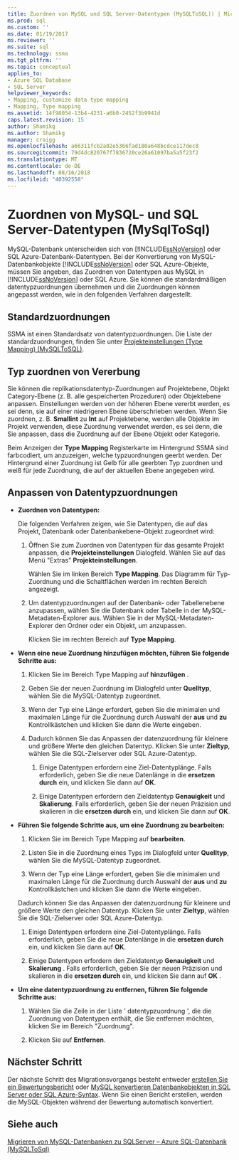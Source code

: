 ```yaml
---
title: Zuordnen von MySQL und SQL Server-Datentypen (MySQLToSQL)) | Microsoft-Dokumentation
ms.prod: sql
ms.custom: ''
ms.date: 01/19/2017
ms.reviewer: ''
ms.suite: sql
ms.technology: ssma
ms.tgt_pltfrm: ''
ms.topic: conceptual
applies_to:
- Azure SQL Database
- SQL Server
helpviewer_keywords:
- Mapping, customize data type mapping
- Mapping, Type mapping
ms.assetid: 14f98054-13b4-4231-a6b0-2452f3b9941d
caps.latest.revision: 15
author: Shamikg
ms.author: Shamikg
manager: craigg
ms.openlocfilehash: a66311fcb2a02e5366fad180a648bcdce117dec8
ms.sourcegitcommit: 79d4dc820767f7836720ce26a61097ba5a5f23f2
ms.translationtype: MT
ms.contentlocale: de-DE
ms.lasthandoff: 08/16/2018
ms.locfileid: "40392558"
---
```

# <a name="mapping-mysql-and-sql-server-data-types-mysqltosql"></a>Zuordnen von MySQL- und SQL Server-Datentypen (MySqlToSql)
MySQL-Datenbank unterscheiden sich von [!INCLUDE[ssNoVersion](../../includes/ssnoversion-md.md)] oder SQL Azure-Datenbank-Datentypen. Bei der Konvertierung von MySQL-Datenbankobjekte [!INCLUDE[ssNoVersion](../../includes/ssnoversion-md.md)] oder SQL Azure-Objekte, müssen Sie angeben, das Zuordnen von Datentypen aus MySQL in [!INCLUDE[ssNoVersion](../../includes/ssnoversion-md.md)] oder SQL Azure. Sie können die standardmäßigen datentypzuordnungen übernehmen und die Zuordnungen können angepasst werden, wie in den folgenden Verfahren dargestellt.  
  
## <a name="default-mappings"></a>Standardzuordnungen  
SSMA ist einen Standardsatz von datentypzuordnungen. Die Liste der standardzuordnungen, finden Sie unter [Projekteinstellungen &#40;Type Mapping&#41; &#40;MySQLToSQL&#41;](../../ssma/mysql/project-settings-type-mapping-mysqltosql.md).  
  
## <a name="type-mapping-inheritance"></a>Typ zuordnen von Vererbung  
Sie können die replikationsdatentyp-Zuordnungen auf Projektebene, Objekt Category-Ebene (z. B. alle gespeicherten Prozeduren) oder Objektebene anpassen. Einstellungen werden von der höheren Ebene vererbt werden, es sei denn, sie auf einer niedrigeren Ebene überschrieben werden. Wenn Sie zuordnen, z. B. **Smallint** zu **Int** auf Projektebene, werden alle Objekte im Projekt verwenden, diese Zuordnung verwendet werden, es sei denn, die Sie anpassen, dass die Zuordnung auf der Ebene Objekt oder Kategorie.  
  
Beim Anzeigen der **Type Mapping** Registerkarte im Hintergrund SSMA sind farbcodiert, um anzuzeigen, welche typzuordnungen geerbt werden. Der Hintergrund einer Zuordnung ist Gelb für alle geerbten Typ zuordnen und weiß für jede Zuordnung, die auf der aktuellen Ebene angegeben wird.  
  
## <a name="customizing-data-type-mappings"></a>Anpassen von Datentypzuordnungen  
  
-   **Zuordnen von Datentypen:**  
  
    Die folgenden Verfahren zeigen, wie Sie Datentypen, die auf das Projekt, Datenbank oder Datenbankebene-Objekt zugeordnet wird:  
  
    1.  Öffnen Sie zum Zuordnen von Datentypen für das gesamte Projekt anpassen, die **Projekteinstellungen** Dialogfeld. Wählen Sie auf das Menü "Extras" **Projekteinstellungen**.  
  
        Wählen Sie im linken Bereich **Type Mapping**. Das Diagramm für Typ-Zuordnung und die Schaltflächen werden im rechten Bereich angezeigt.  
  
    2.  Um datentypzuordnungen auf der Datenbank- oder Tabellenebene anzupassen, wählen Sie die Datenbank oder Tabelle in der MySQL-Metadaten-Explorer aus. Wählen Sie in der MySQL-Metadaten-Explorer den Ordner oder ein Objekt, um anzupassen.  
  
        Klicken Sie im rechten Bereich auf **Type Mapping**.  
  
-   **Wenn eine neue Zuordnung hinzufügen möchten, führen Sie folgende Schritte aus:**  
  
    1.  Klicken Sie im Bereich Type Mapping auf **hinzufügen** .  
  
    2.  Geben Sie der neuen Zuordnung im Dialogfeld unter **Quelltyp**, wählen Sie die MySQL-Datentyp zugeordnet.  
  
    3.  Wenn der Typ eine Länge erfordert, geben Sie die minimalen und maximalen Länge für die Zuordnung durch Auswahl der **aus** und **zu** Kontrollkästchen und klicken Sie dann die Werte eingeben.  
  
    4.  Dadurch können Sie das Anpassen der datenzuordnung für kleinere und größere Werte den gleichen Datentyp. Klicken Sie unter **Zieltyp**, wählen Sie die SQL-Zielserver oder SQL Azure-Datentyp.  
  
        1.  Einige Datentypen erfordern eine Ziel-Datentyplänge. Falls erforderlich, geben Sie die neue Datenlänge in die **ersetzen durch** ein, und klicken Sie dann auf **OK**.  
  
        2.  Einige Datentypen erfordern den Zieldatentyp **Genauigkeit** und **Skalierung**. Falls erforderlich, geben Sie der neuen Präzision und skalieren in die **ersetzen durch** ein, und klicken Sie dann auf **OK**.  
  
-   **Führen Sie folgende Schritte aus, um eine Zuordnung zu bearbeiten:**  
  
    1.  Klicken Sie im Bereich Type Mapping auf **bearbeiten**.  
  
    2.  Listen Sie in die Zuordnung eines Typs im Dialogfeld unter **Quelltyp**, wählen Sie die MySQL-Datentyp zugeordnet.  
  
    3.  Wenn der Typ eine Länge erfordert, geben Sie die minimalen und maximalen Länge für die Zuordnung durch Auswahl der **aus** und **zu** Kontrollkästchen und klicken Sie dann die Werte eingeben.  
  
    Dadurch können Sie das Anpassen der datenzuordnung für kleinere und größere Werte den gleichen Datentyp. Klicken Sie unter **Zieltyp**, wählen Sie die SQL-Zielserver oder SQL Azure-Datentyp.  
  
    1.  Einige Datentypen erfordern eine Ziel-Datentyplänge. Falls erforderlich, geben Sie die neue Datenlänge in die **ersetzen durch** ein, und klicken Sie dann auf **OK**.  
  
    2.  Einige Datentypen erfordern den Zieldatentyp **Genauigkeit** und **Skalierung** . Falls erforderlich, geben Sie der neuen Präzision und skalieren in die **ersetzen durch** ein, und klicken Sie dann auf **OK** .  
  
-   **Um eine datentypzuordnung zu entfernen, führen Sie folgende Schritte aus:**  
  
    1.  Wählen Sie die Zeile in der Liste ' datentypzuordnung ', die die Zuordnung von Datentypen enthält, die Sie entfernen möchten, klicken Sie im Bereich "Zuordnung".  
  
    2.  Klicken Sie auf **Entfernen**.  
  
## <a name="next-step"></a>Nächster Schritt  
Der nächste Schritt des Migrationsvorgangs besteht entweder [erstellen Sie ein Bewertungsbericht](assessing-mysql-databases-for-conversion-mysqltosql.md) oder [MySQL konvertieren Datenbankobjekten in SQL Server oder SQL Azure-Syntax](converting-mysql-databases-mysqltosql.md). Wenn Sie einen Bericht erstellen, werden die MySQL-Objekten während der Bewertung automatisch konvertiert.  
  
## <a name="see-also"></a>Siehe auch  
[Migrieren von MySQL-Datenbanken zu SQLServer – Azure SQL-Datenbank &#40;MySQLToSql&#41;](../../ssma/mysql/migrating-mysql-databases-to-sql-server-azure-sql-db-mysqltosql.md)  
  
